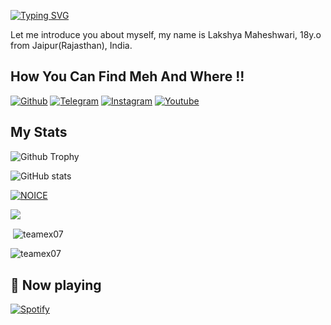 [![Typing SVG](https://readme-typing-svg.herokuapp.com/?lines=WELCOME+TO+LAKSHYA's+GITHUB+PROFILE)](https://github.com/NomoreLakshya)

Let me introduce you about myself, my name is Lakshya Maheshwari, 18y.o from Jaipur(Rajasthan), India.

## How You Can Find Meh And Where !!

[![Github](https://img.shields.io/badge/-Github-000000?style=for-the-badge&logo=Github&logoColor=white)](https://github.com/NomoreLakshya)
[![Telegram](https://img.shields.io/badge/Telegram-2CA5E0?style=for-the-badge&logo=telegram&logoColor=white)](https://telegram.me/CallmeLakshya)
[![Instagram](https://img.shields.io/badge/Instagram-FF1493?style=for-the-badge&logo=instagram&logoColor=white)](https://instagram.com/sarcastic._.lakshya)
[![Youtube](https://img.shields.io/badge/Youtube-FF0000?style=for-the-badge&logo=youtube&logoColor=white)](https://youtube.com/@EGLakshyaFF)


## My Stats
![Github Trophy](https://github-profile-trophy.vercel.app/?username=NomoreLakshya)

![ GitHub stats](https://github-readme-stats.vercel.app/api?username=NomoreLakshya&show_icons=true&theme=tokyonight)

[![NOICE](https://github-readme-stats.vercel.app/api/top-langs/?username=NomoreLakshya&layout=compact&theme=midnight-purple&hide=Css)](https://github.com/NomoreLakshya)

![](https://visitor-badge.laobi.icu/badge?page_id=NomoreLakshya)

<p>&nbsp;<img align="center" src="https://github-readme-stats.vercel.app/api?username=teamex07&show_icons=true&locale=en" alt="teamex07" /></p>

<p><img align="center" src="https://github-readme-streak-stats.herokuapp.com/?user=teamex07&" alt="teamex07" /></p>

## 🎵 Now playing

[![Spotify](https://spotify-readme-3s61yj059-xditya.vercel.app/api/spotify)](https://open.spotify.com/user/on84l0syf9y9m2m84unz4h8uq)
